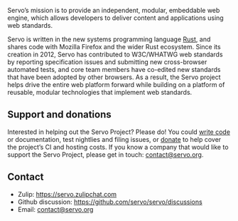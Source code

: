 Servo’s mission is to provide an independent, modular, embeddable web engine,
which allows developers to deliver content and applications using web
standards.

Servo is written in the new systems programming language
[Rust](https://rust-lang.org), and shares code with Mozilla Firefox and the
wider Rust ecosystem. Since its creation in 2012, Servo has contributed to
W3C/WHATWG web standards by reporting specification issues and submitting new
cross-browser automated tests, and core team members have co-edited new
standards that have been adopted by other browsers. As a result, the Servo
project helps drive the entire web platform forward while building on a
platform of reusable, modular technologies that implement web standards.

## Support and donations

Interested in helping out the Servo Project? Please do! You could [write code](https://github.com/servo/servo/)
or documentation, test nightlies and filing issues, or [donate](https://crowdfunding.lfx.linuxfoundation.org/projects/servo)
to help cover the project’s CI and hosting costs. If you know a company that would like to
support the Servo Project, please get in touch: <a href="mailto:contact@servo.org">contact@servo.org</a>.

## Contact

* Zulip: https://servo.zulipchat.com
* Github discussion: https://github.com/servo/servo/discussions
* Email: <a href="mailto:contact@servo.org">contact@servo.org</a>
